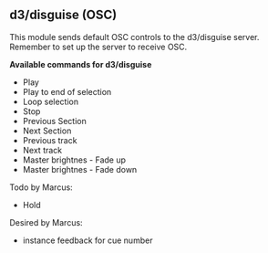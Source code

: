 ## d3/disguise (OSC)
This module sends default OSC controls to the d3/disguise server. Remember to set up the server to receive OSC.

**Available commands for d3/disguise**

* Play
* Play to end of selection
* Loop selection
* Stop
* Previous Section
* Next Section
* Previous track
* Next track
* Master brightnes - Fade up
* Master brightnes - Fade down

Todo by Marcus:
* Hold

Desired by Marcus:
* instance feedback for cue number
